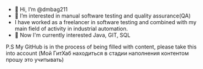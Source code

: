 - 👋 Hi, I’m @dmbag211
- 👀 I’m interested in manual software testing and quality assurance(QA)
- I have worked as a freelancer in software testing and combined with my main field of activity in industrial automation.
- 🌱 Now I'm currently interested Java, GIT, SQL

P.S My GitHub is in the process of being filled with content, please take this into account 
(Мой ГитХаб находиться в стадии наполнения контентом прошу это учитывать)

